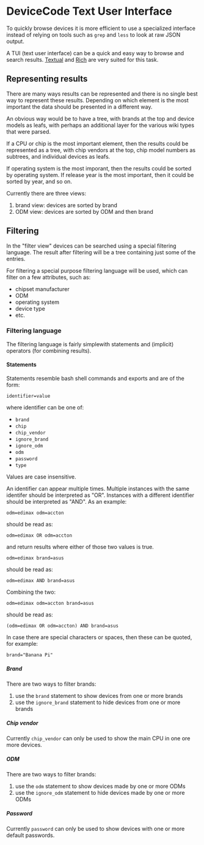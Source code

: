# DeviceCode Text User Interface

To quickly browse devices it is more efficient to use a specialized interface
instead of relying on tools such as `grep` and `less` to look at raw JSON
output.

A TUI (text user interface) can be a quick and easy way to browse and search
results. [Textual][textual] and [Rich][rich] are very suited for this task.

## Representing results

There are many ways results can be represented and there is no single best way
to represent these results. Depending on which element is the most important
the data should be presented in a different way.

An obvious way would be to have a tree, with brands at the top and device
models as leafs, with perhaps an additional layer for the various wiki types
that were parsed.

If a CPU or chip is the most important element, then the results could be
represented as a tree, with chip vendors at the top, chip model numbers as
subtrees, and individual devices as leafs.

If operating system is the most imporant, then the results could be sorted
by operating system. If release year is the most important, then it could be
sorted by year, and so on.

Currently there are three views:

1. brand view: devices are sorted by brand
2. ODM view: devices are sorted by ODM and then brand

## Filtering

In the "filter view" devices can be searched using a special filtering
language. The result after filtering will be a tree containing just some
of the entries.

For filtering a special purpose filtering language will be used, which can
filter on a few attributes, such as:

* chipset manufacturer
* ODM
* operating system
* device type
* etc.

### Filtering language

The filtering language is fairly simplewith statements and (implicit)
operators (for combining results).

#### Statements

Statements resemble bash shell commands and exports and are of the form:

```
identifier=value
```

where identifier can be one of:

* `brand`
* `chip`
* `chip_vendor`
* `ignore_brand`
* `ignore_odm`
* `odm`
* `password`
* `type`

Values are case insensitive.

An identifier can appear multiple times. Multiple instances with the same
identifer should be interpreted as "OR". Instances with a different identifier
should be interpreted as "AND". As an example:

```
odm=edimax odm=accton
```

should be read as:

```
odm=edimax OR odm=accton
```

and return results where either of those two values is true.

```
odm=edimax brand=asus
```

should be read as:

```
odm=edimax AND brand=asus
```

Combining the two:

```
odm=edimax odm=accton brand=asus
```

should be read as:

```
(odm=edimax OR odm=accton) AND brand=asus
```

In case there are special characters or spaces, then these can be quoted, for
example:

```
brand="Banana Pi"
```

##### Brand

There are two ways to filter brands:

1. use the `brand` statement to show devices from one or more brands
2. use the `ignore_brand` statement to hide devices from one or more brands

##### Chip vendor

Currently `chip_vendor` can only be used to show the main CPU in one ore more
devices.

##### ODM

There are two ways to filter brands:

1. use the `odm` statement to show devices made by one or more ODMs
2. use the `ignore_odm` statement to hide devices made by one or more ODMs

##### Password

Currently `password` can only be used to show devices with one or more default
passwords.

[rich]:https://github.com/Textualize/rich
[textual]:https://github.com/Textualize/textual
